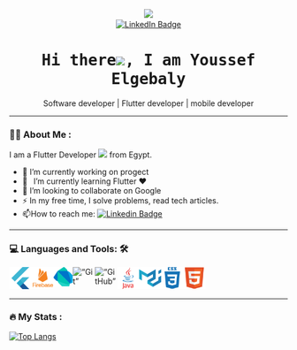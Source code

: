 <div id="header" align="center">
  <img src="https://media.giphy.com/media/M9gbBd9nbDrOTu1Mqx/giphy.gif" width="100"/>
</div>
<div id="badges" align="center">
  <a href="https://www.linkedin.com/in/youssef-elgebaly-35254715a/">
    <img src="https://img.shields.io/badge/LinkedIn-blue?style=for-the-badge&logo=linkedin&logoColor=white" alt="LinkedIn Badge"/>
  </a>
</div>
<h1 align='center'><samp><strong>Hi there<img src="https://media.giphy.com/media/hvRJCLFzcasrR4ia7z/giphy.gif" width="35"/>, I am Youssef Elgebaly</strong></samp></h1>

<p align='center'>Software developer | Flutter developer | mobile developer</p>

---

### :woman_technologist: About Me :
I am a Flutter Developer <img src="https://media.giphy.com/media/WUlplcMpOCEmTGBtBW/giphy.gif" width="30"> from Egypt.

- 🔭 I’m currently working on progect 
- 🌱  I’m currently learning Flutter ❤️
- 👯 I’m looking to collaborate on Google 
- :zap: In my free time, I solve problems, read tech articles.
- :mailbox:How to reach me: [![Linkedin Badge](https://img.shields.io/badge/-YoussefElgebaly-blue?style=flat&logo=Linkedin&logoColor=white)](https://www.linkedin.com/in/youssef-elgebaly-35254715a/)

---

### 💻 **Languages and Tools:** 🛠️ <div>
<img align="left" src="https://github.com/devicons/devicon/blob/master/icons/flutter/flutter-original.svg" title="Flutter" alt="Flutter" width="40" height="40"/>
<img align="left" src="https://github.com/devicons/devicon/blob/master/icons/firebase/firebase-plain-wordmark.svg" title="Firebase" alt="Firebase" width="40"height="40"/>
  <img align="left" src="https://github.com/devicons/devicon/blob/master/icons/dart/dart-original.svg" title="Dart" alt="Dart" width="35"height="35"/>
<img align="left" alt=“Git” width="40" src="https://www.vectorlogo.zone/logos/git-scm/git-scm-icon.svg" />
<img align="left" alt=“GitHub” width="40" src="https://www.vectorlogo.zone/logos/github/github-icon.svg" />
<img align="left"  src="https://github.com/devicons/devicon/blob/master/icons/java/java-original-wordmark.svg" title="Java" alt="Java" width="40" height="40"/>
  <img align="left" src="https://github.com/devicons/devicon/blob/master/icons/materialui/materialui-original.svg" title="Material UI" alt="Material UI" width="40"height="40"/>
  <img align="left" src="https://github.com/devicons/devicon/blob/master/icons/css3/css3-plain-wordmark.svg"  title="CSS3" alt="CSS" width="40" height="40"/>
  <img  src="https://github.com/devicons/devicon/blob/master/icons/html5/html5-original.svg" title="HTML5" alt="HTML" width="40" height="40"/>
</div>

---

### :fire: My Stats :


<!-- [![GitHub Streak](http://github-readme-streak-stats.herokuapp.com?user=youssefelgebaly&theme=dark&background=000000)](https://git.io/streak-stats) -->
[![Top Langs](https://github-readme-stats.vercel.app/api/top-langs/?username=youssefelgebaly&layout=compact&theme=vision-friendly-dark)](https://github.com/anuraghazra/github-readme-stats)


